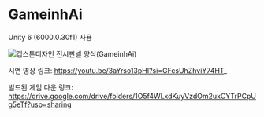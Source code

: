 # GameinhAi

Unity 6 (6000.0.30f1) 사용

![캡스톤디자인 전시판넬 양식(GameinhAi)](https://github.com/user-attachments/assets/35500a70-8b99-4200-b555-604a81251546)

시연 영상 링크: https://youtu.be/3aYrso13pHI?si=GFcsUhZhviY74HT_

빌드된 게임 다운 링크: https://drive.google.com/drive/folders/1O5f4WLxdKuyVzdOm2uxCYTrPCpUg5eTf?usp=sharing

